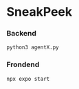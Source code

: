 # SneakPeek

### Backend
```angular2html
python3 agentX.py
```

### Frondend
```angular2html
npx expo start
```